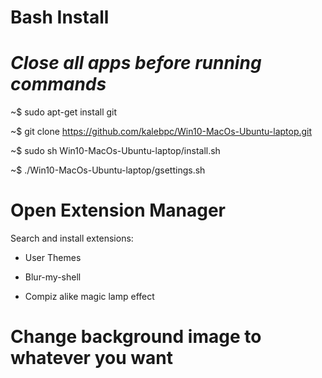 # Bash Install

# *Close all apps before running commands*

~$ sudo apt-get install git

~$ git clone https://github.com/kalebpc/Win10-MacOs-Ubuntu-laptop.git

~$ sudo sh Win10-MacOs-Ubuntu-laptop/install.sh

~$ ./Win10-MacOs-Ubuntu-laptop/gsettings.sh

# Open Extension Manager

Search and install extensions:

- User Themes

- Blur-my-shell

- Compiz alike magic lamp effect

# Change background image to whatever you want
